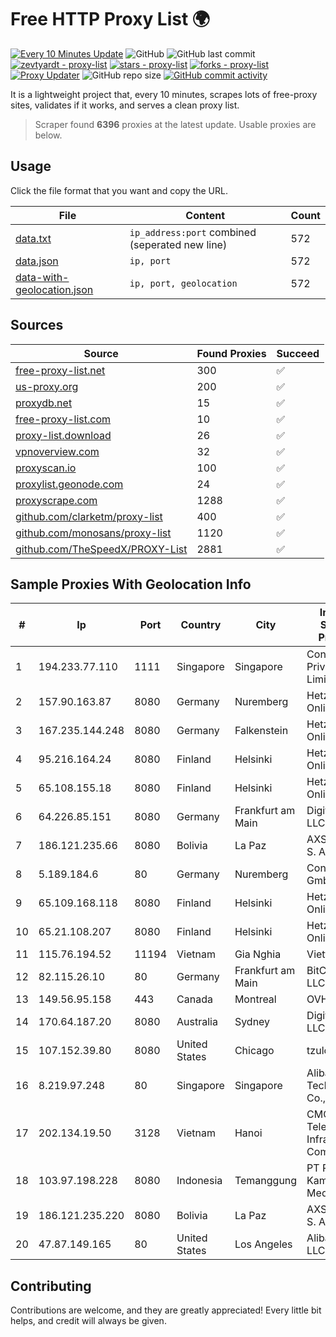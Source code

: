 
# Free HTTP Proxy List 🌍

[![Every 10 Minutes Update](https://github.com/mertguvencli/http-proxy-list/actions/workflows/main.yml/badge.svg?branch=main)](https://github.com/mertguvencli/http-proxy-list/actions/workflows/main.yml)
![GitHub](https://img.shields.io/github/license/mertguvencli/http-proxy-list)
![GitHub last commit](https://img.shields.io/github/last-commit/mertguvencli/http-proxy-list)
[![zevtyardt - proxy-list](https://img.shields.io/static/v1?label=zevtyardt&message=proxy-list&color=blue&logo=github)](https://github.com/zevtyardt/proxy-list "Go to GitHub repo")
[![stars - proxy-list](https://img.shields.io/github/stars/zevtyardt/proxy-list?style=social)](https://github.com/zevtyardt/proxy-list)
[![forks - proxy-list](https://img.shields.io/github/forks/zevtyardt/proxy-list?style=social)](https://github.com/zevtyardt/proxy-list)
[![Proxy Updater](https://github.com/zevtyardt/proxy-list/workflows/Proxy%20Updater/badge.svg)](https://github.com/zevtyardt/proxy-list/actions?query=workflow:"Proxy+Updater")
![GitHub repo size](https://img.shields.io/github/repo-size/zevtyardt/proxy-list)
[![GitHub commit activity](https://img.shields.io/github/commit-activity/m/zevtyardt/proxy-list?logo=commits)](https://github.com/zevtyardt/proxy-list/commits/main)

It is a lightweight project that, every 10 minutes, scrapes lots of free-proxy sites, validates if it works, and serves a clean proxy list.

> Scraper found **6396** proxies at the latest update. Usable proxies are below.

## Usage

Click the file format that you want and copy the URL.

|File|Content|Count|
|----|-------|-----|
|[data.txt](https://raw.githubusercontent.com/mertguvencli/http-proxy-list/main/proxy-list/data.txt)|`ip_address:port` combined (seperated new line)|572|
|[data.json](https://raw.githubusercontent.com/mertguvencli/http-proxy-list/main/proxy-list/data.json)|`ip, port`|572|
|[data-with-geolocation.json](https://raw.githubusercontent.com/mertguvencli/http-proxy-list/main/proxy-list/data-with-geolocation.json)|`ip, port, geolocation`|572|

## Sources

|Source|Found Proxies|Succeed|
|------|-------------|-------|
|[free-proxy-list.net](https://free-proxy-list.net)|300|✅|
|[us-proxy.org](https://www.us-proxy.org)|200|✅|
|[proxydb.net](http://proxydb.net)|15|✅|
|[free-proxy-list.com](https://free-proxy-list.com/?page=&port=&type%5B%5D=http&type%5B%5D=https&up_time=0&search=Search)|10|✅|
|[proxy-list.download](https://www.proxy-list.download/HTTP)|26|✅|
|[vpnoverview.com](https://vpnoverview.com/privacy/anonymous-browsing/free-proxy-servers)|32|✅|
|[proxyscan.io](https://www.proxyscan.io)|100|✅|
|[proxylist.geonode.com](https://proxylist.geonode.com/api/proxy-list?limit=300&page=1&sort_by=lastChecked&sort_type=desc&protocols=http,https)|24|✅|
|[proxyscrape.com](https://api.proxyscrape.com/v2/?request=displayproxies&protocol=http&timeout=10000&country=all&ssl=all&anonymity=all)|1288|✅|
|[github.com/clarketm/proxy-list](https://raw.githubusercontent.com/clarketm/proxy-list/master/proxy-list-raw.txt)|400|✅|
|[github.com/monosans/proxy-list](https://raw.githubusercontent.com/monosans/proxy-list/main/proxies/http.txt)|1120|✅|
|[github.com/TheSpeedX/PROXY-List](https://raw.githubusercontent.com/TheSpeedX/PROXY-List/master/http.txt)|2881|✅|


## Sample Proxies With Geolocation Info

|#|Ip|Port|Country|City|Internet Service Provider|
|-|--|----|-------|----|-------------------------|
|1|194.233.77.110|1111|Singapore|Singapore|Contabo Asia Private Limited|
|2|157.90.163.87|8080|Germany|Nuremberg|Hetzner Online GmbH|
|3|167.235.144.248|8080|Germany|Falkenstein|Hetzner Online GmbH|
|4|95.216.164.24|8080|Finland|Helsinki|Hetzner Online GmbH|
|5|65.108.155.18|8080|Finland|Helsinki|Hetzner Online GmbH|
|6|64.226.85.151|8080|Germany|Frankfurt am Main|DigitalOcean, LLC|
|7|186.121.235.66|8080|Bolivia|La Paz|AXS Bolivia S. A.|
|8|5.189.184.6|80|Germany|Nuremberg|Contabo GmbH|
|9|65.109.168.118|8080|Finland|Helsinki|Hetzner Online GmbH|
|10|65.21.108.207|8080|Finland|Helsinki|Hetzner Online GmbH|
|11|115.76.194.52|11194|Vietnam|Gia Nghia|Viettel Group|
|12|82.115.26.10|80|Germany|Frankfurt am Main|BitCommand LLC|
|13|149.56.95.158|443|Canada|Montreal|OVH Hosting|
|14|170.64.187.20|8080|Australia|Sydney|DigitalOcean, LLC|
|15|107.152.39.80|8080|United States|Chicago|tzulo, inc.|
|16|8.219.97.248|80|Singapore|Singapore|Alibaba (US) Technology Co., Ltd.|
|17|202.134.19.50|3128|Vietnam|Hanoi|CMC Telecom Infrastructure Company|
|18|103.97.198.228|8080|Indonesia|Temanggung|PT Panglima Kamayo Media|
|19|186.121.235.220|8080|Bolivia|La Paz|AXS Bolivia S. A.|
|20|47.87.149.165|80|United States|Los Angeles|Alibaba.com LLC|



## Contributing

Contributions are welcome, and they are greatly appreciated! Every
little bit helps, and credit will always be given.

